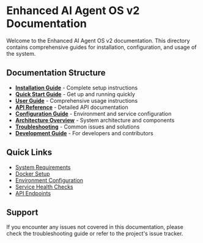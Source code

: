 # Enhanced AI Agent OS v2 Documentation

Welcome to the Enhanced AI Agent OS v2 documentation. This directory contains comprehensive guides for installation, configuration, and usage of the system.

## Documentation Structure

- **[Installation Guide](installation.md)** - Complete setup instructions
- **[Quick Start Guide](quick-start.md)** - Get up and running quickly
- **[User Guide](user-guide.md)** - Comprehensive usage instructions
- **[API Reference](api-reference.md)** - Detailed API documentation
- **[Configuration Guide](configuration.md)** - Environment and service configuration
- **[Architecture Overview](architecture.md)** - System architecture and components
- **[Troubleshooting](troubleshooting.md)** - Common issues and solutions
- **[Development Guide](development.md)** - For developers and contributors

## Quick Links

- [System Requirements](installation.md#system-requirements)
- [Docker Setup](installation.md#docker-setup)
- [Environment Configuration](configuration.md)
- [Service Health Checks](troubleshooting.md#health-checks)
- [API Endpoints](api-reference.md)

## Support

If you encounter any issues not covered in this documentation, please check the troubleshooting guide or refer to the project's issue tracker.
